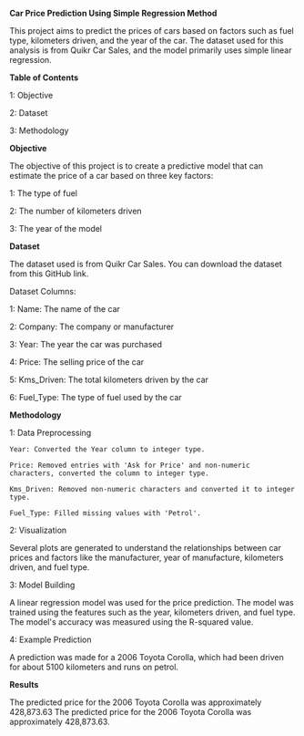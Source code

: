 **Car Price Prediction Using Simple Regression Method** 

This project aims to predict the prices of cars based on factors such as fuel type, kilometers driven, and the year of the car. The dataset used for this analysis is from Quikr Car Sales, and the model primarily uses simple linear regression.

**Table of Contents**

1: Objective

2: Dataset

3: Methodology

**Objective**

The objective of this project is to create a predictive model that can estimate the price of a car based on three key factors:

1: The type of fuel

2: The number of kilometers driven

3: The year of the model

**Dataset**

The dataset used is from Quikr Car Sales. You can download the dataset from this GitHub link.

Dataset Columns:

1: Name: The name of the car

2: Company: The company or manufacturer

3: Year: The year the car was purchased

4: Price: The selling price of the car

5: Kms_Driven: The total kilometers driven by the car

6: Fuel_Type: The type of fuel used by the car

**Methodology** 

1: Data Preprocessing
    
    Year: Converted the Year column to integer type.
    
    Price: Removed entries with 'Ask for Price' and non-numeric characters, converted the column to integer type.
    
    Kms_Driven: Removed non-numeric characters and converted it to integer type.
    
    Fuel_Type: Filled missing values with 'Petrol'.

2: Visualization

Several plots are generated to understand the relationships between car prices and factors like the manufacturer, year of manufacture, kilometers driven, and fuel type.

3: Model Building

A linear regression model was used for the price prediction. The model was trained using the features such as the year, kilometers driven, and fuel type.
The model's accuracy was measured using the R-squared value.

4: Example Prediction

A prediction was made for a 2006 Toyota Corolla, which had been driven for about 5100 kilometers and runs on petrol.

**Results**

The predicted price for the 2006 Toyota Corolla was approximately 428,873.63
The predicted price for the 2006 Toyota Corolla was approximately 428,873.63.
